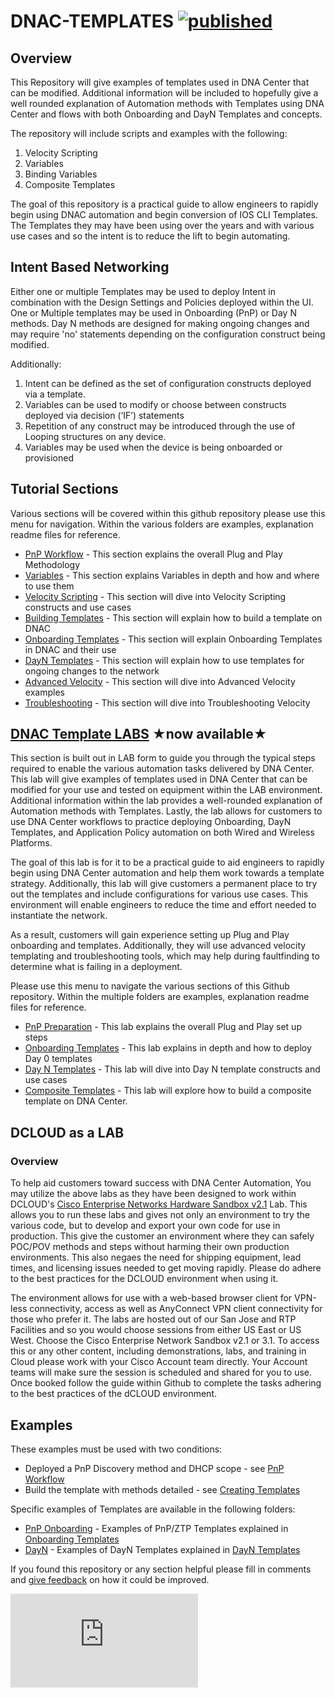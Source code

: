 # DNAC-TEMPLATES [![published](https://static.production.devnetcloud.com/codeexchange/assets/images/devnet-published.svg)](https://developer.cisco.com/codeexchange/github/repo/kebaldwi/DNAC-TEMPLATES)
## Overview
This Repository will give examples of templates used in DNA Center that can be modified. Additional information will be included to hopefully give a well rounded explanation of Automation methods with Templates using DNA Center and flows with both Onboarding and DayN Templates and concepts.

The repository will include scripts and examples with the following:
1. Velocity Scripting
2. Variables
3. Binding Variables
4. Composite Templates

The goal of this repository is a practical guide to allow engineers to rapidly begin using DNAC automation and begin conversion of IOS CLI Templates. The Templates they may have been using over the years and with various use cases and so the intent is to reduce the lift to begin automating.

## Intent Based Networking
Either one or multiple Templates may be used to deploy Intent in combination with the Design Settings and Policies deployed within the UI. One or Multiple templates may be used in Onboarding (PnP) or Day N methods. Day N methods are designed for making ongoing changes and may require 'no' statements depending on the configuration construct being modified. 

Additionally:
1.	Intent can be defined as the set of configuration constructs deployed via a template.
2.	Variables can be used to modify or choose between constructs deployed via decision (‘IF’) statements
3.	Repetition of any construct may be introduced through the use of Looping structures on any device.
4.	Variables may be used when the device is being onboarded or provisioned

## Tutorial Sections
Various sections will be covered within this github repository please use this menu for navigation. Within the various folders are examples, explanation readme files for reference.

* [PnP Workflow](./PnP-Workflow.md#pnp-workflow) - This section explains the overall Plug and Play Methodology
* [Variables](./Variables.md#variables) - This section explains Variables in depth and how and where to use them
* [Velocity Scripting](./Velocity.md#velocity-scripting) - This section will dive into Velocity Scripting constructs and use cases
* [Building Templates](./Templates.md#building-templates) - This section will explain how to build a template on DNAC
* [Onboarding Templates](./Onboarding.md#onboarding-templates-and-flows) - This section will explain Onboarding Templates in DNAC and their use
* [DayN Templates](./DayN.md#day-n-templates-and-flows) - This section will explain how to use templates for ongoing changes to the network
* [Advanced Velocity](./AdvancedVelocity.md#advanced-velocity) - This section will dive into Advanced Velocity examples
* [Troubleshooting](./TroubleShoot.md#Troubleshooting) - This section will dive into Troubleshooting Velocity 

## [DNAC Template LABS](https://github.com/kebaldwi/DNAC-TEMPLATES/tree/master/LABS#dnac-template-labs-) ★**now available**★
This section is built out in LAB form to guide you through the typical steps required to enable the various automation tasks delivered by DNA Center. This lab will give examples of templates used in DNA Center that can be modified for your use and tested on equipment within the LAB environment. Additional information within the lab provides a well-rounded explanation of Automation methods with Templates. Lastly, the lab allows for customers to use DNA Center workflows to practice deploying Onboarding, DayN Templates, and Application Policy automation on both Wired and Wireless Platforms.

The goal of this lab is for it to be a practical guide to aid engineers to rapidly begin using DNA Center automation and help them work towards a template strategy. Additionally, this lab will give customers a permanent place to try out the templates and include configurations for various use cases. This environment will enable engineers to reduce the time and effort needed to instantiate the network.

As a result, customers will gain experience setting up Plug and Play onboarding and templates. Additionally, they will use advanced velocity templating and troubleshooting tools, which may help during faultfinding to determine what is failing in a deployment.

Please use this menu to navigate the various sections of this Github repository. Within the multiple folders are examples, explanation readme files for reference.

* [PnP Preparation](https://github.com/kebaldwi/DNAC-TEMPLATES/blob/master/LABS/LAB1-PNP-PREP/) - This lab explains the overall Plug and Play set up steps
* [Onboarding Templates](https://github.com/kebaldwi/DNAC-TEMPLATES/blob/master/LABS/LAB2-Onboarding-Template/) - This lab explains in depth and how to deploy Day 0 templates
* [Day N Templates](https://github.com/kebaldwi/DNAC-TEMPLATES/blob/master/LABS/LAB3-DayN-Template/) - This lab will dive into Day N template constructs and use cases
* [Composite Templates](https://github.com/kebaldwi/DNAC-TEMPLATES/blob/master/LABS/LAB4-Composite-Template/) - This lab will explore how to build a composite template on DNA Center.

## DCLOUD as a LAB
### Overview
To help aid customers toward success with DNA Center Automation, You may utilize the above labs as they have been designed to work within DCLOUD's  [Cisco Enterprise Networks Hardware Sandbox v2.1](https://dcloud2-rtp.cisco.com/content/demo/759521?returnPathTitleKey=favourites-view) Lab. This allows you to run these labs and gives not only an environment to try the various code, but to develop and export your own code for use in production. This give the customer an environment where they can safely POC/POV methods and steps without harming their own production environments. This also negaes the need for shipping equipment, lead times, and licensing issues needed to get moving rapidly. Please do adhere to the best practices for the DCLOUD environment when using it.

The environment allows for use with a web-based browser client for VPN-less connectivity, access as well as AnyConnect VPN client connectivity for those who prefer it. The labs are hosted out of our San Jose and RTP Facilities and so you would choose sessions from either US East or US West. Choose the Cisco Enterprise Network Sandbox v2.1 or 3.1. To access this or any other content, including demonstrations, labs, and training in Cloud please work with your Cisco Account team directly. Your Account teams will make sure the session is scheduled and shared for you to use. Once booked follow the guide within Github to complete the tasks adhering to the best practices of the dCLOUD environment.

## Examples
These examples must be used with two conditions:
* Deployed a PnP Discovery method and DHCP scope - see [PnP Workflow](./PnP-Workflow.md#pnp-workflow)
* Build the template with methods detailed - see [Creating Templates](./Templates.md#template-creation)

Specific examples of Templates are available in the following folders:
* [PnP Onboarding](./ONBOARDING) - Examples of PnP/ZTP Templates explained in [Onboarding Templates](./Onboarding.md#onboarding-templates-and-flows)
* [DayN](./DAYN) - Examples of DayN Templates explained in [DayN Templates](./DayN.md#day-n-templates-and-flows)

If you found this repository or any section helpful please fill in comments and [give feedback](https://app.smartsheet.com/b/form/f75ce15c2053435283a025b1872257fe) on how it could be improved.

[![Analytics](https://ga-beacon.appspot.com/G-9N2KP80W06/DNAC-TEMPLATES/README.MD)](https://github.com/igrigorik/ga-beacon)
